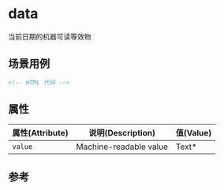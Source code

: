 # data

当前日期的机器可读等效物

## 场景用例

```html
<!-- HTML 代码 -->
```

## 属性

属性(Attribute) | 说明(Description) | 值(Value)
---|---|---
`value` | Machine-readable value | Text*

## 参考
